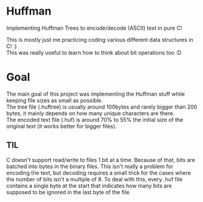 # Huffman
Implementing Huffman Trees to encode/decode (ASCII) text in pure C!<br>

This is mostly just me practicing coding various different data structures in C! :)<br>
This was really useful to learn how to think about bit operations too :D

# Goal
The main goal of this project was implementing the Huffman stuff while keeping file sizes as small as possible.<br>
The tree file (.huftree) is usually around 100bytes and rarely bigger than 200 bytes, it mainly depends on how many unique characters are there.<br>
The encoded text file (.huf) is around 70% to 55% the initial size of the original text (it works better for bigger files).

## TIL
C doesn't support read/write to files 1 bit at a time. Because of that, bits are batched into bytes in the binary files.
This isn't really a problem for encoding the text, but decoding requires a small trick for the cases where the number of bits isn't
a multiple of 8. To deal with this, every .huf file contains a single byte at the start that indicates how many bits are supposed to be ignored in
the last byte of the file.